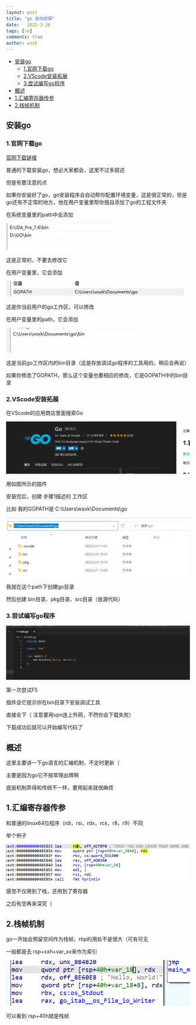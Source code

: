 ```yaml
---
layout: post
title: "go 逆向初探"
date:   2022-3-26
tags: [re]
comments: true
author: wsxk
---
```


- [安装go](#安装go)
  - [1.官网下载go](#1官网下载go)
  - [2.VScode安装拓展](#2vscode安装拓展)
  - [3.尝试编写go程序](#3尝试编写go程序)
- [概述](#概述)
- [1.汇编寄存器传参](#1汇编寄存器传参)
- [2.栈帧机制](#2栈帧机制)

## 安装go<br>
### 1.官网下载go<br>
[官网下载链接](https://tip.golang.org/)

普通的下载安装go，想必大家都会，这里不过多叙述

但是有要注意的点

如果你安装好了go，go安装程序会自动帮你配置环境变量，这是很正常的，但是go还有不正常的地方，他在用户变量里帮你擅自添加了go的工程文件夹

在系统变量里的path中会添加

![](https://raw.githubusercontent.com/wsxk/wsxk_pictures/main/2022-3-8-go%E7%8E%AF%E5%A2%83%E6%90%AD%E5%BB%BA/2.png)

这是正常的，不要去修改它

在用户变量里，它会添加

![](https://raw.githubusercontent.com/wsxk/wsxk_pictures/main/2022-3-8-go%E7%8E%AF%E5%A2%83%E6%90%AD%E5%BB%BA/3.png)

这是你当前用户的go工作区，可以修改

在用户变量里的path，它会添加

![](https://raw.githubusercontent.com/wsxk/wsxk_pictures/main/2022-3-8-go%E7%8E%AF%E5%A2%83%E6%90%AD%E5%BB%BA/4.png)

这是当前go工作区内的bin目录（这是存放调试go程序的工具用的，稍后会再说）

如果你修改了GOPATH，那么这个变量也要相应的修改，它是GOPATH中的bin目录


### 2.VScode安装拓展<br>
在VScode的应用商店里面搜索Go

![](https://raw.githubusercontent.com/wsxk/wsxk_pictures/main/2022-3-8-go%E7%8E%AF%E5%A2%83%E6%90%AD%E5%BB%BA/1.png)

用如图所示的插件

安装完后，创建 步骤1描述的 工作区

比如 我的GOPATH是 C:\Users\wsxk\Documents\go

![](https://raw.githubusercontent.com/wsxk/wsxk_pictures/main/2022-3-8-go%E7%8E%AF%E5%A2%83%E6%90%AD%E5%BB%BA/5.png)

我就在这个path下创建go目录

然后创建 bin目录、pkg目录、src目录（放源代码）

### 3.尝试编写go程序<br>
![](https://raw.githubusercontent.com/wsxk/wsxk_pictures/main/2022-3-8-go%E7%8E%AF%E5%A2%83%E6%90%AD%E5%BB%BA/6.png)

第一次尝试F5

插件会它提示你在bin目录下安装调试工具

直接全下（ 注意要用vpn连上外网，不然你会下载失败）

下载成功后就可以开始编写代码了


## 概述

这里主要讲一下go语言的汇编机制，不定时更新（

主要是因为go它不按常理出牌啊

底层机制弄得和传统不一样，要用起来就很麻烦

## 1.汇编寄存器传参

和普通的linux64位程序（rdi，rsi，rdx，rcx，r8，r9）不同

举个例子

![](https://raw.githubusercontent.com/wsxk/wsxk_pictures/main/2022-3-26-go%E9%80%86%E5%90%91%E5%88%9D%E6%8E%A2/2.png)

感觉不仅用到了栈，还用到了寄存器

之后有空再来深究（

## 2.栈帧机制

go一开始会预留空间作为栈帧，rbp的用处不是很大（可有可无

一般都是去 rsp+xxh+var_xx来作为索引

![](https://raw.githubusercontent.com/wsxk/wsxk_pictures/main/2022-3-26-go%E9%80%86%E5%90%91%E5%88%9D%E6%8E%A2/1.png)

可以看到 rsp+40h就是栈帧




